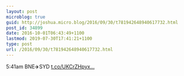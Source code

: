 ```yaml
---
layout: post
microblog: true
guid: http://joshua.micro.blog/2016/09/30/t781942648940617732.html
post_id: 34899
date: 2016-10-01T06:43:49+1100
lastmod: 2019-07-30T17:41:21+1100
type: post
url: /2016/09/30/t781942648940617732.html
---
```

5:41am BNE✈️SYD [t.co/UKCrZHpyx...](https://t.co/UKCrZHpyxN)
